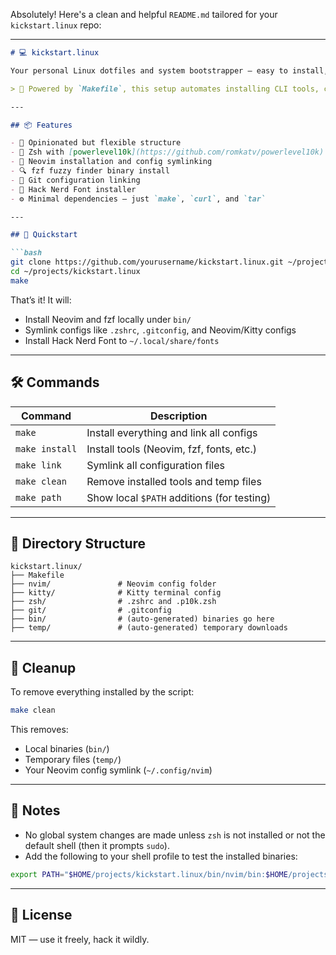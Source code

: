 Absolutely! Here's a clean and helpful `README.md` tailored for your `kickstart.linux` repo:

---

```markdown
# 💻 kickstart.linux

Your personal Linux dotfiles and system bootstrapper — easy to install, modular, and minimal.

> 📂 Powered by `Makefile`, this setup automates installing CLI tools, configuring your shell, setting up Neovim, and linking your preferred dotfiles.

---

## 📦 Features

- 🧠 Opinionated but flexible structure
- 🐚 Zsh with [powerlevel10k](https://github.com/romkatv/powerlevel10k) theme
- 📝 Neovim installation and config symlinking
- 🔍 fzf fuzzy finder binary install
- 🧠 Git configuration linking
- 🔡 Hack Nerd Font installer
- ⚙️ Minimal dependencies — just `make`, `curl`, and `tar`

---

## 🚀 Quickstart

```bash
git clone https://github.com/yourusername/kickstart.linux.git ~/projects/kickstart.linux
cd ~/projects/kickstart.linux
make
```

That’s it! It will:

- Install Neovim and fzf locally under `bin/`
- Symlink configs like `.zshrc`, `.gitconfig`, and Neovim/Kitty configs
- Install Hack Nerd Font to `~/.local/share/fonts`

---

## 🛠 Commands

| Command       | Description                                  |
|---------------|----------------------------------------------|
| `make`        | Install everything and link all configs      |
| `make install`| Install tools (Neovim, fzf, fonts, etc.)     |
| `make link`   | Symlink all configuration files              |
| `make clean`  | Remove installed tools and temp files        |
| `make path`   | Show local `$PATH` additions (for testing)   |

---

## 📂 Directory Structure

```text
kickstart.linux/
├── Makefile
├── nvim/               # Neovim config folder
├── kitty/              # Kitty terminal config
├── zsh/                # .zshrc and .p10k.zsh
├── git/                # .gitconfig
├── bin/                # (auto-generated) binaries go here
├── temp/               # (auto-generated) temporary downloads
```

---

## 🧹 Cleanup

To remove everything installed by the script:

```bash
make clean
```

This removes:
- Local binaries (`bin/`)
- Temporary files (`temp/`)
- Your Neovim config symlink (`~/.config/nvim`)

---

## 📎 Notes

- No global system changes are made unless `zsh` is not installed or not the default shell (then it prompts `sudo`).
- Add the following to your shell profile to test the installed binaries:

```bash
export PATH="$HOME/projects/kickstart.linux/bin/nvim/bin:$HOME/projects/kickstart.linux/bin/fzf:$PATH"
```

---

## 📜 License

MIT — use it freely, hack it wildly.


